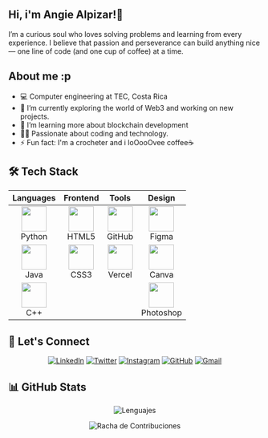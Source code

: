 ## Hi, i'm Angie Alpizar!👋
I’m a curious soul who loves solving problems and learning from every experience. I believe that passion and perseverance can build anything nice — one line of code (and one cup of coffee) at a time.


## About me :p
- 💻 Computer engineering at TEC, Costa Rica
- 🔭 I’m currently exploring the world of Web3 and working on new projects.
- 🌱 I’m learning more about blockchain development
- 👩‍💻 Passionate about coding and technology.
- ⚡ Fun fact: I'm a crocheter and i loOooOvee coffee☕️


## 🛠️ Tech Stack
<div align="center">

| Languages | Frontend | Tools | Design |
| :---: | :---: | :---: | :---: |
| <img src="https://cdn.jsdelivr.net/gh/devicons/devicon/icons/python/python-original.svg" width="50" height="50"> <br> Python | <img src="https://cdn.jsdelivr.net/gh/devicons/devicon/icons/html5/html5-original.svg" width="50" height="50"> <br> HTML5 | <img src="https://cdn.jsdelivr.net/gh/devicons/devicon/icons/github/github-original.svg" width="50" height="50"> <br> GitHub | <img src="https://cdn.jsdelivr.net/gh/devicons/devicon/icons/figma/figma-original.svg" width="50" height="50"> <br> Figma |
| <img src="https://cdn.jsdelivr.net/gh/devicons/devicon/icons/java/java-original.svg" width="50" height="50"> <br> Java | <img src="https://cdn.jsdelivr.net/gh/devicons/devicon/icons/css3/css3-original.svg" width="50" height="50"> <br> CSS3 | <img src="https://cdn.jsdelivr.net/gh/devicons/devicon/icons/vercel/vercel-original.svg" width="50" height="50"> <br> Vercel | <img src="https://cdn.jsdelivr.net/gh/devicons/devicon/icons/canva/canva-original.svg" width="50" height="50"> <br> Canva |
| <img src="https://cdn.jsdelivr.net/gh/devicons/devicon/icons/cplusplus/cplusplus-original.svg" width="50" height="50"> <br> C++ | | | <img src="https://cdn.jsdelivr.net/gh/devicons/devicon/icons/photoshop/photoshop-plain.svg" width="50" height="50"> <br> Photoshop |

</div>

## 📱 Let's Connect
<div align="center">

[![LinkedIn](https://img.shields.io/badge/LinkedIn-0A66C2?style=for-the-badge&logo=linkedin&logoColor=white)](https://linkedin.com/in/angie-mariela)
[![Twitter](https://img.shields.io/badge/Twitter-1DA1F2?style=for-the-badge&logo=twitter&logoColor=white)](https://twitter.com/AnsAlpizar)
[![Instagram](https://img.shields.io/badge/Instagram-E4405F?style=for-the-badge&logo=instagram&logoColor=white)](https://instagram.com/An.Alpizar)
[![GitHub](https://img.shields.io/badge/GitHub-181717?style=for-the-badge&logo=github&logoColor=white)](https://github.com/Ansllxs)
[![Gmail](https://img.shields.io/badge/Gmail-D14836?style=for-the-badge&logo=gmail&logoColor=white)](mailto:angiealpizarp@gmail.com)

</div>

## 📊 GitHub Stats
<div align="center">

![Lenguajes](https://github-readme-stats.vercel.app/api/top-langs/?username=Ansllxs&layout=compact&hide_border=true&bg_color=00000000&title_color=FFFFFF&text_color=FFFFFF&progress_color=FF1493)

![Racha de Contribuciones](https://github-readme-streak-stats.herokuapp.com/?user=Ansllxs&theme=dark&background=00000000&hide_border=true&ring=FFB6C1&fire=FF69B4&currStreakLabel=FFFFFF&dates=FFFFFF&sideNums=FFFFFF&currStreakNum=FFFFFF)
</div>
